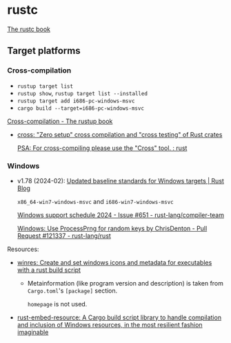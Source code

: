 # rustc
[The rustc book](https://doc.rust-lang.org/rustc/what-is-rustc.html)

## Target platforms
### Cross-compilation
- `rustup target list`
- `rustup show`, `rustup target list --installed`
- `rustup target add i686-pc-windows-msvc`
- `cargo build --target=i686-pc-windows-msvc`

[Cross-compilation - The rustup book](https://rust-lang.github.io/rustup/cross-compilation.html)

- [cross: "Zero setup" cross compilation and "cross testing" of Rust crates](https://github.com/cross-rs/cross)

  [PSA: For cross-compiling please use the "Cross" tool. : rust](https://www.reddit.com/r/rust/comments/18z5g3g/psa_for_crosscompiling_please_use_the_cross_tool/)

### Windows
- v1.78 (2024-02): [Updated baseline standards for Windows targets | Rust Blog](https://blog.rust-lang.org/2024/02/26/Windows-7.html)

  `x86_64-win7-windows-msvc` and `i686-win7-windows-msvc`

  [Windows support schedule 2024 - Issue #651 - rust-lang/compiler-team](https://github.com/rust-lang/compiler-team/issues/651)

  [Windows: Use ProcessPrng for random keys by ChrisDenton - Pull Request #121337 - rust-lang/rust](https://github.com/rust-lang/rust/pull/121337)

Resources:
- [winres: Create and set windows icons and metadata for executables with a rust build script](https://github.com/mxre/winres)
  - Metainformation (like program version and description) is taken from `Cargo.toml`'s `[package]` section.

    `homepage` is not used.
- [rust-embed-resource: A Cargo build script library to handle compilation and inclusion of Windows resources, in the most resilient fashion imaginable](https://github.com/nabijaczleweli/rust-embed-resource)
